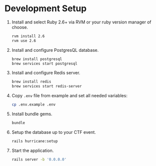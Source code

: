 # Development Setup

1. Install and select Ruby 2.6+ via RVM or your ruby version manager of choose.

    ```bash
    rvm install 2.6
    rvm use 2.6
    ```
  
2. Install and configure PostgresQL database.

    ```bash
    brew install postgresql
    brew services start postgresql
    ```

3. Install and configure Redis server.

    ```bash
    brew install redis
    brew services start redis-server
    ```

4. Copy `.env` file from example and set all needed variables:

    ```bash
    cp .env.example .env
    ```

5. Install bundle gems.

    ```bash
    bundle
    ```

6. Setup the database up to your CTF event.

    ```bash
    rails hurricane:setup
    ```
    
7. Start the application.

    ```bash
    rails server -b '0.0.0.0'
    ```
